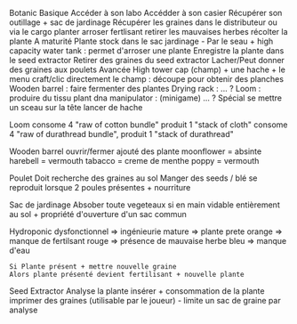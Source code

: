 Botanic
    Basique
        Accéder à son labo
        Accédder à son casier
        Récupérer son outillage + sac de jardinage
        Récupérer les graines dans le distributeur ou via le cargo
            planter
            arroser
            fertlisant
            retirer les mauvaises herbes
            récolter la plante
            A maturité
        Plante stock dans le sac jardinage
        - Par le seau + high capacity water tank : permet d'arroser une plante
        Enregistre la plante dans le seed extractor
        Retirer des graines du seed extractor
        Lacher/Peut donner des graines aux poulets
    Avancée
        High tower cap (champ) + une hache + le menu craft/clic directement le champ : découpe pour obtenir des planches
        Wooden barrel : faire fermenter des plantes 
        Drying rack :  ... ?
        Loom : produire du tissu
        plant dna manipulator : (minigame) ... ?
    Spécial
        se mettre un sceau sur la tête
        lancer de hache

Loom
    consome 4 "raw of cotton bundle" produit 1 "stack of cloth"
    consome 4 "raw of durathread bundle", produit 1 "stack of durathread"

Wooden barrel
    ouvrir/fermer
    ajouté des plante
    moonflower  = absinte
    harebell    = vermouth
    tabacco     = creme de menthe
    poppy       = vermouth

Poulet
    Doit recherche des graines au sol
    Manger des seeds / blé
    se reproduit lorsque 2 poules présentes + nourriture

Sac de jardinage
    Absober toute vegeteaux si en main
    vidable entièrement au sol
    + propriété d'ouverture d'un sac commun

Hydroponic
    dysfonctionnel => ingénieurie
    mature => plante prete
    orange => manque de fertilsant
    rouge => présence de mauvaise herbe
    bleu => manque d'eau

    Si Plante présent + mettre nouvelle graine
    Alors plante présenté devient fertilisant + nouvelle plante

Seed Extractor
    Analyse la plante insérer + consommation de la plante
    imprimer des graines (utilisable par le joueur) - limite un sac de graine par analyse
